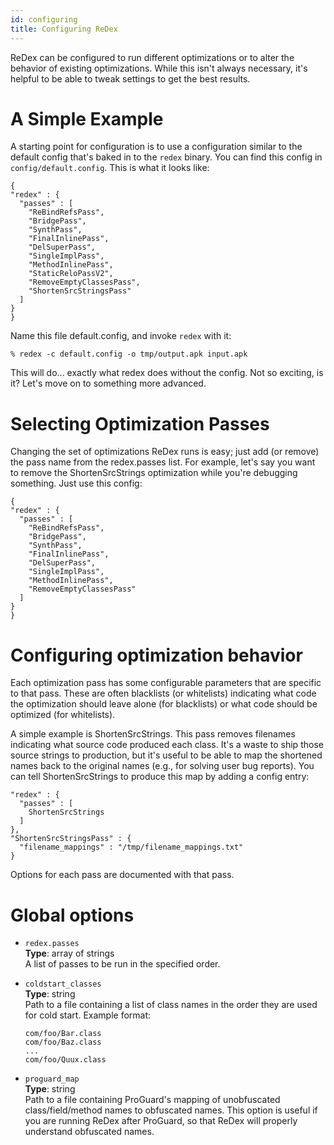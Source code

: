 ```yaml
---
id: configuring
title: Configuring ReDex
---
```


ReDex can be configured to run different optimizations or to alter the behavior
of existing optimizations.  While this isn't always necessary, it's helpful to
be able to tweak settings to get the best results.

# A Simple Example

A starting point for configuration is to use a configuration similar to the
default config that's baked in to the `redex` binary.  You can find this config
in `config/default.config`.  This is what it looks like:

```
{
"redex" : {
  "passes" : [
    "ReBindRefsPass",
    "BridgePass",
    "SynthPass",
    "FinalInlinePass",
    "DelSuperPass",
    "SingleImplPass",
    "MethodInlinePass",
    "StaticReloPassV2",
    "RemoveEmptyClassesPass",
    "ShortenSrcStringsPass"
  ]
}
}
```

Name this file default.config, and invoke `redex` with it:

```
% redex -c default.config -o tmp/output.apk input.apk
```

This will do... exactly what redex does without the config.  Not so exciting, is
it?  Let's move on to something more advanced.

# Selecting Optimization Passes

Changing the set of optimizations ReDex runs is easy; just add (or remove) the
pass name from the redex.passes list.  For example, let's say you want to remove
the ShortenSrcStrings optimization while you're debugging something.  Just use
this config:

```
{
"redex" : {
  "passes" : [
    "ReBindRefsPass",
    "BridgePass",
    "SynthPass",
    "FinalInlinePass",
    "DelSuperPass",
    "SingleImplPass",
    "MethodInlinePass",
    "RemoveEmptyClassesPass"
  ]
}
}
```

# Configuring optimization behavior

Each optimization pass has some configurable parameters that are specific to
that pass.  These are often blacklists (or whitelists) indicating what code the
optimization should leave alone (for blacklists) or what code should be
optimized (for whitelists).

A simple example is ShortenSrcStrings.  This pass removes filenames indicating
what source code produced each class.  It's a waste to ship those source strings
to production, but it's useful to be able to map the shortened names back to the
original names (e.g., for solving user bug reports).  You can tell
ShortenSrcStrings to produce this map by adding a config entry:

```
"redex" : {
  "passes" : [
    ShortenSrcStrings
  ]
},
"ShortenSrcStringsPass" : {
  "filename_mappings" : "/tmp/filename_mappings.txt"
}
```

Options for each pass are documented with that pass.

# Global options

* `redex.passes`  
   **Type**: array of strings  
   A list of passes to be run in the specified order.

* `coldstart_classes`  
   **Type**: string  
   Path to a file containing a list of class names in the order they are used
   for cold start.  Example format:  
   ```
   com/foo/Bar.class
   com/foo/Baz.class
   ...
   com/foo/Quux.class
   ```

* `proguard_map`  
   **Type**: string  
   Path to a file containing ProGuard's mapping of unobfuscated
   class/field/method names to obfuscated names.  This option is useful if you
   are running ReDex after ProGuard, so that ReDex will properly understand
   obfuscated names.

